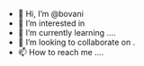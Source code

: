 - 👋 Hi, I’m @bovani 
- 👀 I’m interested in 
- 🌱 I’m currently learning ....
- 💞️ I’m looking to collaborate on .
- 📫 How to reach me ....

<!---
bovani/bovani is a ✨ special ✨ repository because its `README.md` (this file) appears on your GitHub profile.
You can click the Preview link to take a look at your changes.
--->
